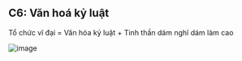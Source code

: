 ## C6: Văn hoá kỷ luật

Tổ chức vĩ đại = Văn hóa kỷ luật + Tinh thần dám nghĩ dám làm cao

![image](./img/VH-kỷ-luật-01-1400x774.png)
